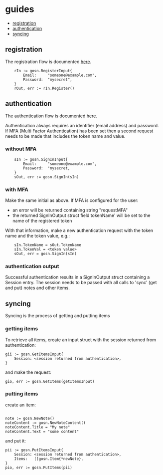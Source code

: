 # guides
- [registration](#registration)
- [authentication](#authentication)
- [syncing](#syncing)


## registration

The registration flow is documented [here](https://standardfile.org/#api-auth).

```golang
    rIn := gosn.RegisterInput{
        Email:     "someone@example.com",
        Password:  "mysecret",
    }
    rOut, err := rIn.Register()
```

## authentication

The authentication flow is documented [here](https://standardfile.org/#api-auth).

Authentication always requires an identifier (email address) and password.  
If MFA (Multi Factor Authentication) has been set then a second request needs to be made that includes the token name and value.  

### without MFA 

```golang
    sIn := gosn.SignInInput{
        Email:     "someone@example.com",
        Password:  "mysecret,
    }
    sOut, err := gosn.SignIn(sIn)
```

### with MFA

Make the same initial as above. If MFA is configured for the user:
- an error will be returned containing string "requestMFA"
- the returned SignInOutput struct field tokenName' will be set to the name of the registered token

With that information, make a new authentication request with the token name and the token value, e.g.:

```golang
    sIn.TokenName = sOut.TokenName
    sIn.TokenVal = <token value>
    sOut, err = gosn.SignIn(sIn) 
```

### authentication output

Successful authentication results in a SignInOutput struct containing a Session entry. 
The session needs to be passed with all calls to 'sync' (get and put) notes and other items.

## syncing

Syncing is the process of getting and putting items

### getting items

To retrieve all items, create an input struct with the session returned from authentication:

```golang
gii := gosn.GetItemsInput{
    Session: <session returned from authentication>,
}
```
and make the request:
```golang
gio, err := gosn.GetItems(getItemsInput)
```

### putting items

create an item:
```golang

note := gosn.NewNote()
noteContent := gosn.NewNoteContent()
noteContent.Title = "My note"
noteContent.Text = "some content"
```
and put it:
```golang
pii := gosn.PutItemsInput{
    Session: <session returned from authentication>,
    Items:   []gosn.Item{*newNote},
}
pio, err := gosn.PutItems(pii)
```
